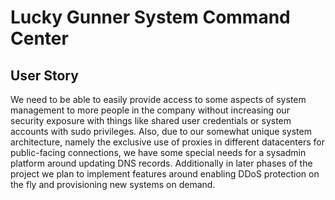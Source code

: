 # Lucky Gunner System Command Center

<a name="toc"></a>
## User Story
We need to be able to easily provide access to some aspects of system management to more people in the company without increasing our security exposure with things like shared user credentials or system accounts with sudo privileges. Also, due to our somewhat unique system architecture, namely the exclusive use of proxies in different datacenters for public-facing connections, we have some special needs for a sysadmin platform around updating DNS records. Additionally in later phases of the project we plan to implement features around enabling DDoS protection on the fly and provisioning new systems on demand.
